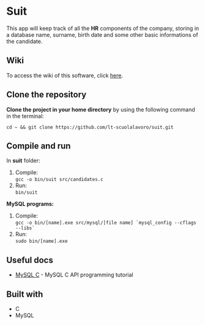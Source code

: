 # Suit
This app will keep track of all the __HR__ components of the company, storing in a database name, surname, birth date and some other basic informations of the candidate.

## Wiki
To access the wiki of this software, click [here](https://github.com/lt-scuolalavoro/suit/wiki).

## Clone the repository
__Clone the project in your home directory__ by using the following command in the terminal:
```
cd ~ && git clone https://github.com/lt-scuolalavoro/suit.git
```
## Compile and run
In __suit__ folder:
1. Compile:\
```gcc -o bin/suit src/candidates.c```    
2. Run:\
```bin/suit```

__MySQL programs:__
1. Compile:\
```gcc -o bin/[name].exe src/mysql/[file name] `mysql_config --cflags --libs` ```
2. Run:\
```sudo bin/[name].exe```

## Useful docs 
* [MySQL C](https://docs.google.com/document/d/1XyP09J5EF2wkSpmlwJ9Ew7IGDa0sb1mDyL_xx6XuTk8/edit) - MySQL C API programming tutorial
 
## Built with
* C
* MySQL
